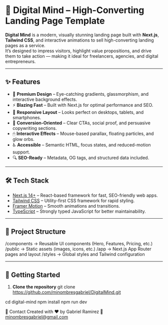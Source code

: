 # 🚀 Digital Mind – High-Converting Landing Page Template

**Digital Mind** is a modern, visually stunning landing page built with **Next.js**, **Tailwind CSS**, and interactive animations to sell high-converting landing pages as a service.  
It’s designed to impress visitors, highlight value propositions, and drive them to take action — making it ideal for freelancers, agencies, and digital entrepreneurs.


---

## ✨ Features

- 🎨 **Premium Design** – Eye-catching gradients, glassmorphism, and interactive background effects.
- ⚡ **Blazing Fast** – Built with Next.js for optimal performance and SEO.
- 📱 **Responsive Layout** – Looks perfect on desktops, tablets, and smartphones.
- 🎯 **Conversion-Oriented** – Clear CTAs, social proof, and persuasive copywriting sections.
- 🖱 **Interactive Effects** – Mouse-based parallax, floating particles, and glow orbs.
- ♿ **Accessible** – Semantic HTML, focus states, and reduced-motion support.
- 🔍 **SEO-Ready** – Metadata, OG tags, and structured data included.

---

## 🛠 Tech Stack

- [Next.js 14+](https://nextjs.org/) – React-based framework for fast, SEO-friendly web apps.
- [Tailwind CSS](https://tailwindcss.com/) – Utility-first CSS framework for rapid styling.
- [Framer Motion](https://www.framer.com/motion/) – Smooth animations and transitions.
- [TypeScript](https://www.typescriptlang.org/) – Strongly typed JavaScript for better maintainability.

---

## 📂 Project Structure
/components → Reusable UI components (Hero, Features, Pricing, etc.)
/public → Static assets (images, icons, etc.)
/app → Next.js App Router pages and layout
/styles → Global styles and Tailwind configuration


---

## 🚀 Getting Started

1. **Clone the repository**
git clone https://github.com/minombresgabriel/DigitalMind.git


cd digital-mind
npm install
npm run dev

   
💬 Contact
Created with ❤️ by Gabriel Ramirez
📧 minombresgabriel@gmail.com 





